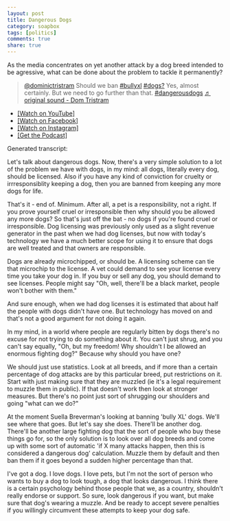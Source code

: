 ```yaml
---
layout: post
title: Dangerous Dogs
category: soapbox
tags: [politics]
comments: true
share: true
---
```


As the media concentrates on yet another attack by a dog breed intended to be agressive, what can be done about the problem to tackle it permanently?

<!--<blockquote class="tiktok-embed" cite="https://www.tiktok.com/@dominictristram/video/7237410401359645979" data-video-id="7237410401359645979" style="max-width: 605px;min-width: 325px;" > <section> <a target="_blank" title="@dominictristram" href="https://www.tiktok.com/@dominictristram?refer=embed">@dominictristram</a> <p>Record Migration Figures</p> <a target="_blank" title="♬ original sound  - Dom Tristram" href="https://www.tiktok.com/music/original-sound-Dom-Tristram-7237410319471364890?refer=embed">♬ original sound  - Dom Tristram</a> </section> </blockquote> <script async src="https://www.tiktok.com/embed.js"></script>-->

<blockquote class="tiktok-embed" cite="https://www.tiktok.com/@dominictristram/video/7277546289246522657" data-video-id="7277546289246522657" style="max-width: 605px;min-width: 325px;" > <section> <a target="_blank" title="@dominictristram" href="https://www.tiktok.com/@dominictristram?refer=embed">@dominictristram</a> Should we ban <a title="bullyxl" target="_blank" href="https://www.tiktok.com/tag/bullyxl?refer=embed">#bullyxl</a> <a title="dogs?" target="_blank" href="https://www.tiktok.com/tag/dogs%3F?refer=embed">#dogs?</a> Yes, almost certainly. But we need to go further than that. <a title="dangerousdogs" target="_blank" href="https://www.tiktok.com/tag/dangerousdogs?refer=embed">#dangerousdogs</a> <a target="_blank" title="♬ original sound - Dom Tristram" href="https://www.tiktok.com/music/original-sound-7277546324474825505?refer=embed">♬ original sound - Dom Tristram</a> </section> </blockquote> <script async src="https://www.tiktok.com/embed.js"></script>

<ul>
<li><a href="https://youtu.be/H9aLQRQMsUA?si=_hjoPT5qkxJGLoqo">[Watch on YouTube]</a></li>
<li><a href="https://fb.watch/n1srIzA0j8/">[Watch on Facebook]</a></li>
<li><a href="https://www.instagram.com/reel/CxDYqhiIoSL/">[Watch on Instagram]</a></li>
<li><a href="https://podcasts.apple.com/gb/podcast/dangerous-dogs/id1377617516?i=1000627477305">[Get the Podcast]</a></li>
</ul>


Generated transcript:

Let's talk about dangerous dogs. Now, there's a very simple solution to a lot of the problem we have with dogs, in my mind: all dogs, literally every dog, should be licensed. Also if you have any kind of conviction for cruelty or irrresponsiblity keeping a dog, then you are banned from keeping any more dogs for life.

That's it - end of. Minimum. After all, a pet is a responsibility, not a right. If you prove yourself cruel or irresponsible then why should you be allowed any more dogs? So that's just off the bat - no dogs if you're found cruel or irresponsible. Dog licensing was previously only used as a slight revenue generator in the past when we had dog licenses, but now with today's technology we have a much better scope for using it to ensure that dogs are well treated and that owners are responsible.

Dogs are already microchipped, or should be. A licensing scheme can tie that microchip to the license. A vet could demand to see your license every time you take your dog in. If you buy or sell any dog, you should demand to see licenses. People might say "Oh, well, there'll be a black market, people won't bother with them."

And sure enough, when we had dog licenses it is estimated that about half the people with dogs didn't have one. But technology has moved on and that's not a good argument for not doing it again.

In my mind, in a world where people are regularly bitten by dogs there's no excuse for not trying to do something about it. You can't just shrug, and you can't say equally, "Oh, but my freedom! Why shouldn't I be allowed an enormous fighting dog?" Because why should you have one?

We should just use statistics. Look at all breeds, and if more than a certain percentage of dog attacks are by this particular breed, put restrictions on it. Start with just making sure that they are muzzled (ie it's a legal requirement to muzzle them in public). If that doesn't work then look at stronger measures. But there's no point just sort of shrugging our shoulders and going "what can we do?"

At the moment Suella Breverman's looking at banning 'bully XL' dogs. We'll see where that goes. But let's say she does. There'll be another dog. There'll be another large fighting dog that the sort of people who buy these things go for, so the only solution is to look over all dog breeds and come up with some sort of automatic 'if X many attacks happen, then this is considered a dangerous dog' calculation. Muzzle them by default and then ban them if it goes beyond a sudden higher percentage than that.

  I've got a dog. I love dogs. I love pets, but I'm not the sort of person who wants to buy a dog to look tough, a dog that looks dangerous. I think there is a certain psychology behind those people that we, as a country, shouldn't really endorse or support. So sure, look dangerous if you want, but make sure that dog's wearing a muzzle. And be ready to accept severe penalties if you willingly circumvent these attempts to keep your dog safe.

